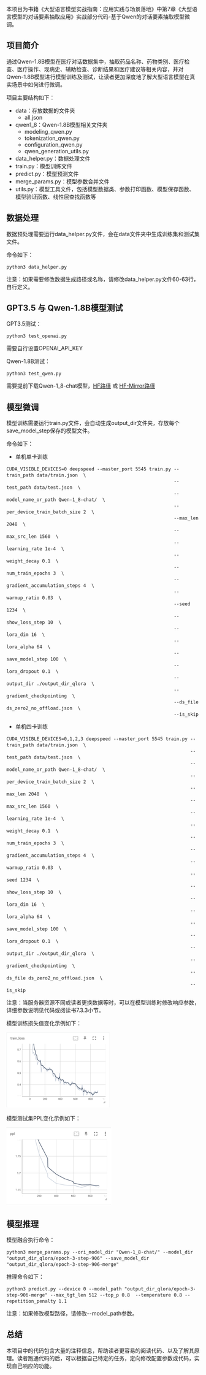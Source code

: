 本项目为书籍《大型语言模型实战指南：应用实践与场景落地》中第7章《大型语言模型的对话要素抽取应用》实战部分代码-基于Qwen的对话要素抽取模型微调。

## 项目简介

通过Qwen-1.8B模型在医疗对话数据集中，抽取药品名称、药物类别、医疗检查、医疗操作、现病史、辅助检查、诊断结果和医疗建议等相关内容，并对Qwen-1.8B模型进行模型训练及测试，让读者更加深度地了解大型语言模型在真实场景中如何进行微调。

项目主要结构如下：
- data：存放数据的文件夹
  - all.json
- qwen1_8：Qwen-1.8B模型相关文件夹
  - modeling_qwen.py
  - tokenization_qwen.py
  - configuration_qwen.py
  - qwen_generation_utils.py
- data_helper.py：数据处理文件
- train.py：模型训练文件
- predict.py：模型预测文件
- merge_params.py：模型参数合并文件
- utils.py：模型工具文件，包括模型数据类、参数打印函数、模型保存函数、模型验证函数、线性层查找函数等

## 数据处理

数据预处理需要运行data_helper.py文件，会在data文件夹中生成训练集和测试集文件。

命令如下：

```shell
python3 data_helper.py
```

注意：如果需要修改数据生成路径或名称，请修改data_helper.py文件60-63行，自行定义。


## GPT3.5 与 Qwen-1.8B模型测试
GPT3.5测试：
```shell
python3 test_openai.py
```
需要自行设置OPENAI_API_KEY

Qwen-1.8B测试：
```shell
python3 test_qwen.py
```
需要提前下载Qwen-1_8-chat模型，[HF路径](https://huggingface.co/Qwen/Qwen-1_8B-Chat) 或 [HF-Mirror路径](https://hf-mirror.com/Qwen/Qwen-1_8B-Chat)

## 模型微调

模型训练需要运行train.py文件，会自动生成output_dir文件夹，存放每个save_model_step保存的模型文件。

命令如下：
- 单机单卡训练
```shell
CUDA_VISIBLE_DEVICES=0 deepspeed --master_port 5545 train.py --train_path data/train.json  \
                                                             --test_path data/test.json  \
                                                             --model_name_or_path Qwen-1_8-chat/  \
                                                             --per_device_train_batch_size 2  \
                                                             --max_len 2048  \
                                                             --max_src_len 1560  \
                                                             --learning_rate 1e-4  \
                                                             --weight_decay 0.1  \
                                                             --num_train_epochs 3  \
                                                             --gradient_accumulation_steps 4  \
                                                             --warmup_ratio 0.03  \
                                                             --seed 1234  \
                                                             --show_loss_step 10  \
                                                             --lora_dim 16  \
                                                             --lora_alpha 64  \
                                                             --save_model_step 100  \
                                                             --lora_dropout 0.1  \
                                                             --output_dir ./output_dir_qlora  \
                                                             --gradient_checkpointing  \
                                                             --ds_file ds_zero2_no_offload.json  \
                                                             --is_skip
```
- 单机四卡训练
```shell
CUDA_VISIBLE_DEVICES=0,1,2,3 deepspeed --master_port 5545 train.py --train_path data/train.json  \
                                                                   --test_path data/test.json  \
                                                                   --model_name_or_path Qwen-1_8-chat/  \
                                                                   --per_device_train_batch_size 2  \
                                                                   --max_len 2048  \
                                                                   --max_src_len 1560  \
                                                                   --learning_rate 1e-4  \
                                                                   --weight_decay 0.1  \
                                                                   --num_train_epochs 3  \
                                                                   --gradient_accumulation_steps 4  \
                                                                   --warmup_ratio 0.03  \
                                                                   --seed 1234  \
                                                                   --show_loss_step 10  \
                                                                   --lora_dim 16  \
                                                                   --lora_alpha 64  \
                                                                   --save_model_step 100  \
                                                                   --lora_dropout 0.1  \
                                                                   --output_dir ./output_dir_qlora  \
                                                                   --gradient_checkpointing  \
                                                                   --ds_file ds_zero2_no_offload.json  \
                                                                   --is_skip
```
注意：当服务器资源不同或读者更换数据等时，可以在模型训练时修改响应参数，详细参数说明见代码或阅读书7.3.3小节。

模型训练损失值变化示例如下：

![img.png](images/7_1.png)

模型测试集PPL变化示例如下：

![img.png](images/7_2.png)

## 模型推理

模型融合执行命令：
```shell
python3 merge_params.py --ori_model_dir "Qwen-1_8-chat/" --model_dir "output_dir_qlora/epoch-3-step-906" --save_model_dir "output_dir_qlora/epoch-3-step-906-merge"
```

推理命令如下：

```shell
python3 predict.py --device 0 --model_path "output_dir_qlora/epoch-3-step-906-merge" --max_tgt_len 512 --top_p 0.8  --temperature 0.8 --repetition_penalty 1.1
```

注意：如果修改模型路径，请修改--model_path参数。

## 总结

本项目中的代码包含大量的注释信息，帮助读者更容易的阅读代码、以及了解其原理。读者跑通代码的后，可以根据自己特定的任务，定向修改配置参数或代码，实现自己响应的功能。